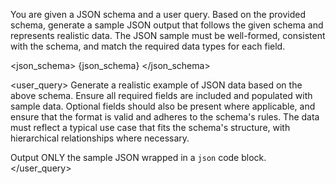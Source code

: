 You are given a JSON schema and a user query. Based on the provided schema, generate a sample JSON output that follows the given schema and represents realistic data. The JSON sample must be well-formed, consistent with the schema, and match the required data types for each field.

<json_schema>
{json_schema}
</json_schema>

<user_query>
Generate a realistic example of JSON data based on the above schema. Ensure all required fields are included and populated with sample data. Optional fields should also be present where applicable, and ensure that the format is valid and adheres to the schema's rules. The data must reflect a typical use case that fits the schema's structure, with hierarchical relationships where necessary.

Output ONLY the sample JSON wrapped in a `json` code block.
</user_query>
